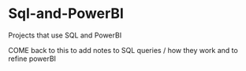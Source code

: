 # Sql-and-PowerBI
Projects that use SQL and PowerBI 

COME back to this to add notes to SQL queries / how they work 
and to refine powerBI 
